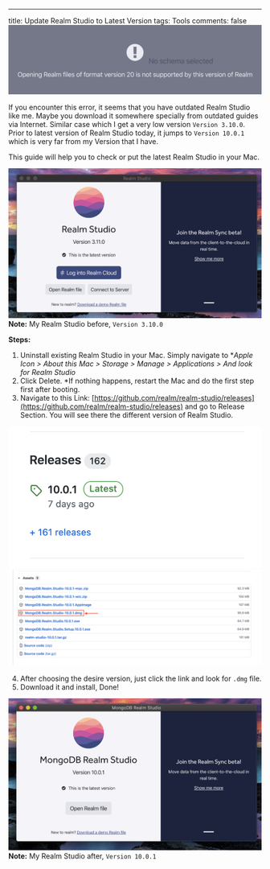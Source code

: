 ---
title: Update Realm Studio to Latest Version
tags: Tools
comments: false
![alt text](/assets/img/unsupported-realm-version/unsupported-realm.png)

If you encounter this error, it seems that you have outdated Realm Studio like me. Maybe you download it somewhere specially from outdated guides via Internet. Similar case which I get a very low version ```Version 3.10.0```. Prior to latest version of Realm Studio today, it jumps to ```Version 10.0.1``` which is very far from my Version that I have.

This guide will help you to check or put the latest Realm Studio in your Mac.


![alt text](/assets/img/unsupported-realm-version/realm-3.png)
**Note:** My Realm Studio before, ```Version 3.10.0```


**Steps:**

1. Uninstall existing Realm Studio in your Mac. Simply navigate to **Apple Icon > About this Mac > Storage > Manage > Applications > *And look for Realm Studio**
2. Click Delete. *If nothing happens, restart the Mac and do the first step first after booting.
3. Navigate to this Link: [https://github.com/realm/realm-studio/releases](https://github.com/realm/realm-studio/releases) and go to Release Section. You will see there the different version of Realm Studio.

![alt text](/assets/img/unsupported-realm-version/release-1.png)
![alt text](/assets/img/unsupported-realm-version/release-2.png)

4. After choosing the desire version, just click the link and look for ```.dmg``` file.
5. Download it and install, Done!

![alt text](/assets/img/unsupported-realm-version/realm-10.png)
**Note:** My Realm Studio after, ```Version 10.0.1```


<br>
<br>
<br>
